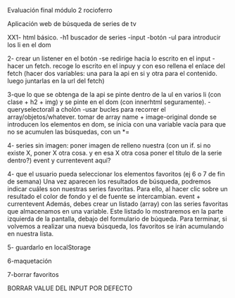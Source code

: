 Evaluación final módulo 2 rocioferro

Aplicación web de búsqueda de series de tv

XX1- html básico.
  -h1 buscador de series
  -input
  -botón
  -ul para introducir los li en el dom

2- crear un listener en el botón
-se redirige hacia lo escrito en el input
-hacer un fetch. recoge lo escrito en el inpuy y con eso rellena el enlace del fetch (hacer dos variables: una para la api en si y otra para el contenido. luego juntarlas en la url del fetch)

3-que lo que se obtenga de la api se pinte dentro de la ul en varios li (con clase + h2 + img) y se pinte en el dom (con innerhtml seguramente).
-queryselectorall a cholón
  -usar bucles para recorrer el array/objetos/whatever. tomar de array name + image-original
  donde se introducen los elementos en dom, se inicia con una variable vacía para que no se acumulen las búsquedas, con un *=

4- series sin imagen: poner imagen de relleno nuestra (con un if. si no existe X, poner X otra cosa. y en esa X otra cosa poner el titulo de la serie dentro?) event y currentevent aquí?


4- que el usuario pueda seleccionar los elementos favoritos (ej 6 o 7 de fin de semana)
Una vez aparecen los resultados de búsqueda, podremos indicar cuáles son nuestras series
favoritas. Para ello, al hacer clic sobre un resultado el color de fondo y el de fuente se
intercambian.
event + currentevent
Además, debes crear un listado (array) con las series favoritas que almacenamos en una variable.
Este listado lo mostraremos en la parte izquierda de la pantalla, debajo del formulario de búqueda.
Para terminar, si volvemos a realizar una nueva búsqueda, los favoritos se irán acumulando en
nuestra lista.

5- guardarlo en localStorage

6-maquetación

7-borrar favoritos

BORRAR VALUE DEL INPUT POR DEFECTO
